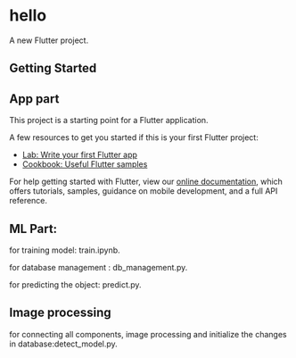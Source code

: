 # hello

A new Flutter project.

## Getting Started
## App part
This project is a starting point for a Flutter application.

A few resources to get you started if this is your first Flutter project:

- [Lab: Write your first Flutter app](https://flutter.io/docs/get-started/codelab)
- [Cookbook: Useful Flutter samples](https://flutter.io/docs/cookbook)

For help getting started with Flutter, view our 
[online documentation](https://flutter.io/docs), which offers tutorials, 
samples, guidance on mobile development, and a full API reference.


## ML Part:

for training model: train.ipynb.

for database management : db_management.py.

for predicting the object: predict.py.


## Image processing 
for connecting all components, image processing and initialize the changes in database:detect_model.py.


